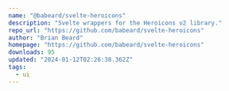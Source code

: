 ```yaml
---
name: "@babeard/svelte-heroicons"
description: "Svelte wrappers for the Heroicons v2 library."
repo_url: "https://github.com/babeard/svelte-heroicons"
author: "Brian Beard"
homepage: "https://github.com/babeard/svelte-heroicons"
downloads: 95
updated: "2024-01-12T02:26:38.362Z"
tags: 
  - ui
---
```

